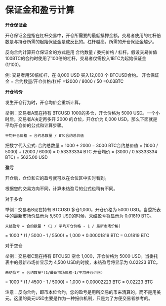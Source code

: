 # 保证金和盈亏计算

**开仓保证金**

开仓保证金是指在杠杆交易中，开仓所需要的最低抵押金额。交易者使用的杠杆倍数是与持仓所需的起始保证金是成反比的。杠杆越高，所需的开仓保证金越少。

反向合约计算开仓保证金的方式是用 合约数量 / 委托价格 / 杠杆。假设交易价值100BTC的合约时使用了100倍的杠杆，交易者仅需投入1BTC为起始保证金(1/100)。

例:
交易者用50倍杠杆，在 8,000 USD 买入12,000 个 BTCUSD合约。
开仓保证金 = 合约数量/开仓价格/杠杆
=12000 / 8000 / 50
=0.03BTC



**开仓均价**

发生开仓行为时，开仓均价会重新计算。 

举例：交易者A现在持有 BTCUSD 1000的多仓，开仓价格为 5000 USD。一个小时后，交易者A决定再多开 2000 的仓位，开仓价为 6,000 USD。那么下面就是平均开仓价的公式和计算步骤。

```
平均开仓价格 = 合约总数量 / BTC合约总价值
```
把数字代入公式:
合约总数量
= 1000 + 2000 
= 3000
BTC合约总价值
= (1000 / 5000) + (2000 / 6000)
= 0.53333334 BTC
开仓均价
= (3000 / 0.53333334 BTC)
= 5625.00 USD


**盈亏**

开仓后，仓位和它的盈亏就可以在仓位区中实时看到。

根据您的交易方向不同，计算未结盈亏的公式也稍有不同。

对于多仓

举例：交易者B现在持有 BTCUSD 多仓1,000，开仓价格为 5000 USD。当委托表中的最新市场价显示为 5,500 USD的时候，未结盈亏将显示为 0.01819 BTC。

```
未结盈亏 = 合约数量 * (1 / 平均开仓价格 - 1 / 最新市场价格)
```
= 1000 * (1 / 5000 - 1 / 5500)
= 1,000 * 0.00001819 BTC
= 0.01819 BTC

对于空仓

举例：交易者C现在持有 BTCUSD 空仓 1,000，开仓价格为 5000 USD。当委托表中的最新市场价显示为 4,500 USD的时候，未结盈亏将显示为 0.02223 BTC。 

```
未结盈亏 = 合约数量*(1/最新市场价格-1/平均开仓价格)
```
= 1000 * (1 / 4500 - 1 / 5000) 
= 1,000 * 0.00002223 BTC
= 0.02223 BTC

注意：反向合约，即币本位合约，您的盈亏是用所交易的币来清算的，而不是用美元。这里的美元USD主要是作为一种报价机制，只是为了方便交易者参考的。 